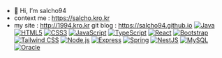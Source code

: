 - 👋 Hi, I’m salcho94
- context me : https://salcho.kro.kr
- my site : http://1994.kro.kr
git blog : https://salcho94.github.io
[![Java](https://img.shields.io/badge/-Java-344CB7?style=flat-plastic&logo=Java&logoColor=white)](https://www.java.com/)
[![HTML5](https://img.shields.io/badge/-HTML5-E34F26?style=flat&logo=HTML5&logoColor=white)](https://developer.mozilla.org/en-US/docs/Web/Guide/HTML/HTML5)
[![CSS3](https://img.shields.io/badge/-CSS3-1572B6?style=flat&logo=CSS3&logoColor=white)](https://developer.mozilla.org/en-US/docs/Web/CSS)
[![JavaScript](https://img.shields.io/badge/-JavaScript-F7DF1E?style=flat&logo=JavaScript&logoColor=black)](https://developer.mozilla.org/en-US/docs/Web/JavaScript)
[![TypeScript](https://img.shields.io/badge/-TypeScript-3178C6?style=flat&logo=TypeScript&logoColor=white)](https://www.typescriptlang.org/)
[![React](https://img.shields.io/badge/-React-61DAFB?style=flat&logo=React&logoColor=white)](https://reactjs.org/)
[![Bootstrap](https://img.shields.io/badge/-Bootstrap-563D7C?style=flat&logo=Bootstrap&logoColor=white)](https://getbootstrap.com/)
[![Tailwind CSS](https://img.shields.io/badge/-Tailwind_CSS-38B2AC?style=flat&logo=Tailwind-CSS&logoColor=white)](https://tailwindcss.com/)
[![Node.js](https://img.shields.io/badge/-Node.js-339933?style=flat&logo=Node.js&logoColor=white)](https://nodejs.org/)
[![Express](https://img.shields.io/badge/-Express-000000?style=flat&logo=Express&logoColor=white)](https://expressjs.com/)
[![Spring](https://img.shields.io/badge/-Spring-6DB33F?style=flat&logo=Spring&logoColor=white)](https://spring.io/)
[![NestJS](https://img.shields.io/badge/-NestJS-E0234E?style=flat&logo=NestJS&logoColor=white)](https://nestjs.com/)
[![MySQL](https://img.shields.io/badge/-MySQL-4479A1?style=flat&logo=MySQL&logoColor=white)](https://www.mysql.com/)
[![Oracle](https://img.shields.io/badge/-Oracle-F80000?style=flat&logo=Oracle&logoColor=white)](https://www.oracle.com/database/)


<!---
salcho94/salcho94 is a ✨ special ✨ repository because its `README.md` (this file) appears on your GitHub profile.
You can click the Preview link to take a look at your changes.
--->
